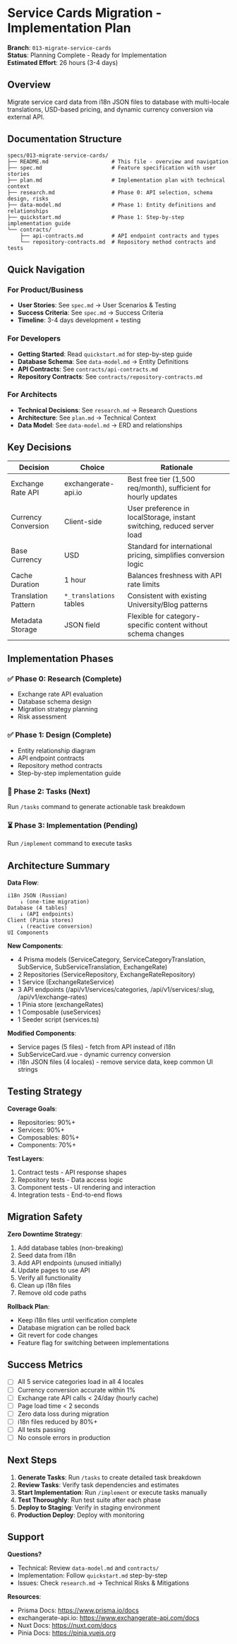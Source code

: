 # Service Cards Migration - Implementation Plan

**Branch**: `013-migrate-service-cards`  
**Status**: Planning Complete - Ready for Implementation  
**Estimated Effort**: 26 hours (3-4 days)

## Overview

Migrate service card data from i18n JSON files to database with multi-locale translations, USD-based pricing, and dynamic currency conversion via external API.

## Documentation Structure

```
specs/013-migrate-service-cards/
├── README.md                    # This file - overview and navigation
├── spec.md                      # Feature specification with user stories
├── plan.md                      # Implementation plan with technical context
├── research.md                  # Phase 0: API selection, schema design, risks
├── data-model.md                # Phase 1: Entity definitions and relationships
├── quickstart.md                # Phase 1: Step-by-step implementation guide
└── contracts/
    ├── api-contracts.md         # API endpoint contracts and types
    └── repository-contracts.md  # Repository method contracts and tests
```

## Quick Navigation

### For Product/Business
- **User Stories**: See `spec.md` → User Scenarios & Testing
- **Success Criteria**: See `spec.md` → Success Criteria
- **Timeline**: 3-4 days development + testing

### For Developers
- **Getting Started**: Read `quickstart.md` for step-by-step guide
- **Database Schema**: See `data-model.md` → Entity Definitions
- **API Contracts**: See `contracts/api-contracts.md`
- **Repository Contracts**: See `contracts/repository-contracts.md`

### For Architects
- **Technical Decisions**: See `research.md` → Research Questions
- **Architecture**: See `plan.md` → Technical Context
- **Data Model**: See `data-model.md` → ERD and relationships

## Key Decisions

| Decision | Choice | Rationale |
|----------|--------|-----------|
| Exchange Rate API | exchangerate-api.io | Best free tier (1,500 req/month), sufficient for hourly updates |
| Currency Conversion | Client-side | User preference in localStorage, instant switching, reduced server load |
| Base Currency | USD | Standard for international pricing, simplifies conversion logic |
| Cache Duration | 1 hour | Balances freshness with API rate limits |
| Translation Pattern | `*_translations` tables | Consistent with existing University/Blog patterns |
| Metadata Storage | JSON field | Flexible for category-specific content without schema changes |

## Implementation Phases

### ✅ Phase 0: Research (Complete)
- Exchange rate API evaluation
- Database schema design
- Migration strategy planning
- Risk assessment

### ✅ Phase 1: Design (Complete)
- Entity relationship diagram
- API endpoint contracts
- Repository method contracts
- Step-by-step implementation guide

### 🔄 Phase 2: Tasks (Next)
Run `/tasks` command to generate actionable task breakdown

### ⏳ Phase 3: Implementation (Pending)
Run `/implement` command to execute tasks

## Architecture Summary

**Data Flow**:
```
i18n JSON (Russian) 
    ↓ (one-time migration)
Database (4 tables)
    ↓ (API endpoints)
Client (Pinia stores)
    ↓ (reactive conversion)
UI Components
```

**New Components**:
- 4 Prisma models (ServiceCategory, ServiceCategoryTranslation, SubService, SubServiceTranslation, ExchangeRate)
- 2 Repositories (ServiceRepository, ExchangeRateRepository)
- 1 Service (ExchangeRateService)
- 3 API endpoints (/api/v1/services/categories, /api/v1/services/:slug, /api/v1/exchange-rates)
- 1 Pinia store (exchangeRates)
- 1 Composable (useServices)
- 1 Seeder script (services.ts)

**Modified Components**:
- Service pages (5 files) - fetch from API instead of i18n
- SubServiceCard.vue - dynamic currency conversion
- i18n JSON files (4 locales) - remove service data, keep common UI strings

## Testing Strategy

**Coverage Goals**:
- Repositories: 90%+
- Services: 90%+
- Composables: 80%+
- Components: 70%+

**Test Layers**:
1. Contract tests - API response shapes
2. Repository tests - Data access logic
3. Component tests - UI rendering and interaction
4. Integration tests - End-to-end flows

## Migration Safety

**Zero Downtime Strategy**:
1. Add database tables (non-breaking)
2. Seed data from i18n
3. Add API endpoints (unused initially)
4. Update pages to use API
5. Verify all functionality
6. Clean up i18n files
7. Remove old code paths

**Rollback Plan**:
- Keep i18n files until verification complete
- Database migration can be rolled back
- Git revert for code changes
- Feature flag for switching between implementations

## Success Metrics

- [ ] All 5 service categories load in all 4 locales
- [ ] Currency conversion accurate within 1%
- [ ] Exchange rate API calls < 24/day (hourly cache)
- [ ] Page load time < 2 seconds
- [ ] Zero data loss during migration
- [ ] i18n files reduced by 80%+
- [ ] All tests passing
- [ ] No console errors in production

## Next Steps

1. **Generate Tasks**: Run `/tasks` to create detailed task breakdown
2. **Review Tasks**: Verify task dependencies and estimates
3. **Start Implementation**: Run `/implement` or execute tasks manually
4. **Test Thoroughly**: Run test suite after each phase
5. **Deploy to Staging**: Verify in staging environment
6. **Production Deploy**: Deploy with monitoring

## Support

**Questions?**
- Technical: Review `data-model.md` and `contracts/`
- Implementation: Follow `quickstart.md` step-by-step
- Issues: Check `research.md` → Technical Risks & Mitigations

**Resources**:
- Prisma Docs: https://www.prisma.io/docs
- exchangerate-api.io: https://www.exchangerate-api.com/docs
- Nuxt Docs: https://nuxt.com/docs
- Pinia Docs: https://pinia.vuejs.org
